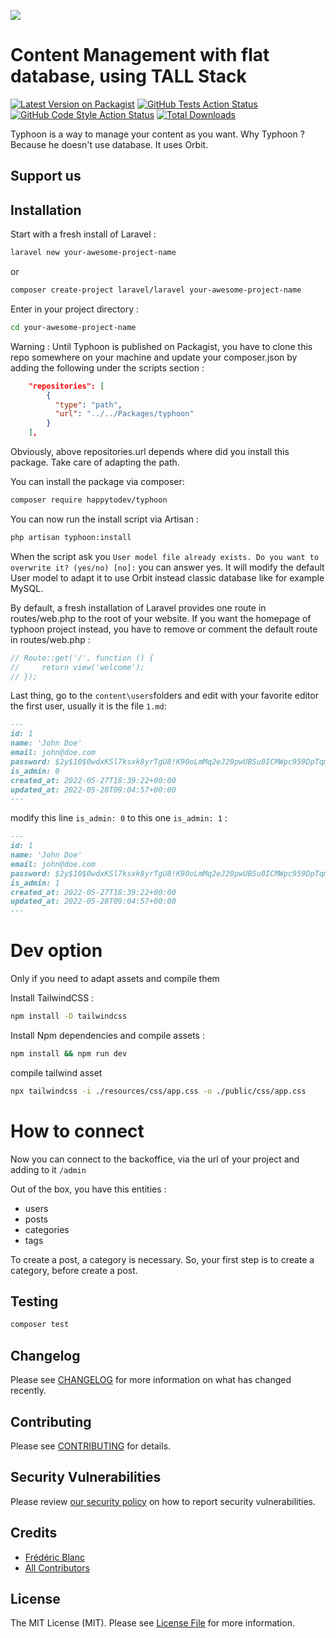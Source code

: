 
[<img src="https://github-ads.s3.eu-central-1.amazonaws.com/support-ukraine.svg?t=1" />](https://supportukrainenow.org)

# Content Management with flat database, using TALL Stack

[![Latest Version on Packagist](https://img.shields.io/packagist/v/happytodev/typhoon.svg?style=typhoon-square)](https://packagist.org/packages/happytodev/typhoon)
[![GitHub Tests Action Status](https://img.shields.io/github/workflow/status/happytodev/typhoon/run-tests?label=tests)](https://github.com/happytodev/typhoon/actions?query=workflow%3Arun-tests+branch%3Amain)
[![GitHub Code Style Action Status](https://img.shields.io/github/workflow/status/happytodev/typhoon/Check%20&%20fix%20styling?label=code%20style)](https://github.com/happytodev/typhoon/actions?query=workflow%3A"Check+%26+fix+styling"+branch%3Amain)
[![Total Downloads](https://img.shields.io/packagist/dt/happytodev/typhoon.svg?style=typhoon-square)](https://packagist.org/packages/happytodev/typhoon)

Typhoon is a way to manage your content as you want.
Why Typhoon ? Because he doesn't use database. It uses Orbit.

## Support us



## Installation

Start with a fresh install of Laravel :

```bash
laravel new your-awesome-project-name
```

or 

```bash
composer create-project laravel/laravel your-awesome-project-name
```

Enter in your project directory : 

```bash
cd your-awesome-project-name
```

Warning : Until Typhoon is published on Packagist, you have to clone this repo somewhere on your machine and update your composer.json by adding the following under the scripts section :

```json
    "repositories": [
        {
          "type": "path",
          "url": "../../Packages/typhoon"
        }
    ],
```

Obviously, above repositories.url depends where did you install this package. Take care of adapting the path.

You can install the package via composer:

```bash
composer require happytodev/typhoon
```

You can now run the install script via Artisan :

```bash
php artisan typhoon:install
```

When the script ask you `User model file already exists. Do you want to overwrite it? (yes/no) [no]:` you can answer yes. It will modify the default User model to adapt it to use Orbit instead classic database like for example MySQL.



By default, a fresh installation of Laravel provides one route in routes/web.php to the root of your website.
If you want the homepage of typhoon project instead, you have to remove or comment the default route in routes/web.php :

```php
// Route::get('/', function () {
//     return view('welcome');
// });
```

Last thing, go to the `content\users`folders and edit with your favorite editor the first user, usually it is the file `1.md`:

```md
---
id: 1
name: 'John Doe'
email: john@doe.com
password: $2y$10$0wdxKSl7ksxk8yrTgU8!K90oLmMq2eJ20pwUBSu0ICMWpc959DpTqm
is_admin: 0
created_at: 2022-05-27T18:39:22+00:00
updated_at: 2022-05-28T09:04:57+00:00
---
```

modify this line `is_admin: 0` to this one `is_admin: 1` :

```md
---
id: 1
name: 'John Doe'
email: john@doe.com
password: $2y$10$0wdxKSl7ksxk8yrTgU8!K90oLmMq2eJ20pwUBSu0ICMWpc959DpTqm
is_admin: 1
created_at: 2022-05-27T18:39:22+00:00
updated_at: 2022-05-28T09:04:57+00:00
---
```

# Dev option

Only if you need to adapt assets and compile them

Install TailwindCSS :

```bash
npm install -D tailwindcss
```

Install Npm dependencies and compile assets :
```bash
npm install && npm run dev
```

compile tailwind asset
```bash
npx tailwindcss -i ./resources/css/app.css -o ./public/css/app.css
```



# How to connect
  
Now you can connect to the backoffice, via the url of your project and adding to it `/admin`

Out of the box, you have this entities :

- users
- posts
- categories
- tags

To create a post, a category is necessary. So, your first step is to create a category, before create a post.


## Testing

```bash
composer test
```

## Changelog

Please see [CHANGELOG](CHANGELOG.md) for more information on what has changed recently.

## Contributing

Please see [CONTRIBUTING](https://github.com/spatie/.github/blob/main/CONTRIBUTING.md) for details.

## Security Vulnerabilities

Please review [our security policy](../../security/policy) on how to report security vulnerabilities.

## Credits

- [Frédéric Blanc](https://github.com/happytodev)
- [All Contributors](../../contributors)

## License

The MIT License (MIT). Please see [License File](LICENSE.md) for more information.
